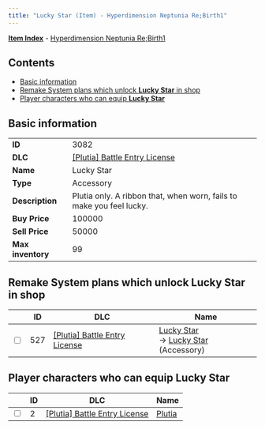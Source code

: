 ```yaml
---
title: "Lucky Star (Item) - Hyperdimension Neptunia Re;Birth1"
---
```


[**Item Index**](/neptunia/rb1/item/index.html) - [Hyperdimension Neptunia Re;Birth1](/neptunia/rb1)

## Contents

- [Basic information](#basic-information)
- [Remake System plans which unlock **Lucky Star** in shop](#remake-system-plans-which-unlock-lucky-star-in-shop)
- [Player characters who can equip **Lucky Star**](#player-characters-who-can-equip-lucky-star)

## Basic information

|   |   |
| -- | -- |
| **ID** | 3082 |
| **DLC** | [[Plutia] Battle Entry License](/neptunia/rb1/dlc/7-plutia.html) |
| **Name** | Lucky Star |
| **Type** | Accessory |
| **Description** | Plutia only. A ribbon that, when worn, fails to make you feel lucky. |
| **Buy Price** | 100000 |
| **Sell Price** | 50000 |
| **Max inventory** | 99 |

## Remake System plans which unlock **Lucky Star** in shop

|    | ID | DLC | Name |
| -- | -- | --- | ---- |
| <input type="checkbox" id="rb1-remake-7-527" class="trackbox" /> | 527 | [[Plutia] Battle Entry License](/neptunia/rb1/dlc/7-plutia.html) | [Lucky Star](/neptunia/rb1/remake/7-527-lucky-star.html)<br />→ [Lucky Star](/neptunia/rb1/item/7-3082-lucky-star.html) (Accessory) |

## Player characters who can equip **Lucky Star**

|    | ID | DLC | Name |
| -- | -- | --- | ---- |
| <input type="checkbox" id="rb1-player-7-2" class="trackbox" /> | 2 | [[Plutia] Battle Entry License](/neptunia/rb1/dlc/7-plutia.html) | [Plutia](/neptunia/rb1/player/7-2-plutia.html) |